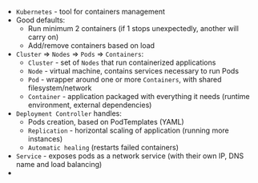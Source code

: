 * `Kubernetes` - tool for containers management
* Good defaults:
    * Run minimum 2 containers (if 1 stops unexpectedly, another will carry on)
    * Add/remove containers based on load
* `Cluster` => `Nodes` => `Pods` => `Containers`:
	* `Cluster` -  set of `Nodes` that run containerized applications
	* `Node` - virtual machine, contains services necessary to run Pods
	* `Pod` - wrapper around one or more `Containers`, with shared filesystem/network
	* `Container` - application packaged with everything it needs (runtime environment, external dependencies)
* `Deployment Controller` handles:
	* Pods creation, based on PodTemplates (YAML)
	* `Replication` - horizontal scaling of application (running more instances)
	* `Automatic healing` (restarts failed containers)
* `Service` - exposes pods as a network service (with their own IP, DNS name and load balancing)
* 
